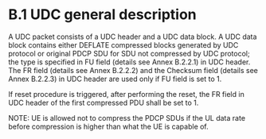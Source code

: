 # B.1 UDC general description

A UDC packet consists of a UDC header and a UDC data block. A UDC data
block contains either DEFLATE compressed blocks generated by UDC
protocol or original PDCP SDU for SDU not compressed by UDC protocol;
the type is specified in FU field (details see Annex B.2.2.1) in UDC
header. The FR field (details see Annex B.2.2.2) and the Checksum field
(details see Annex B.2.2.3) in UDC header are used only if FU field is
set to 1.

If reset procedure is triggered, after performing the reset, the FR
field in UDC header of the first compressed PDU shall be set to 1.

NOTE: UE is allowed not to compress the PDCP SDUs if the UL data rate
before compression is higher than what the UE is capable of.